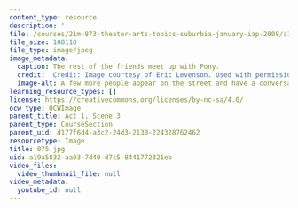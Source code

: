 ```yaml
---
content_type: resource
description: ''
file: /courses/21m-873-theater-arts-topics-suburbia-january-iap-2008/a19a5832aa037d40d7c58441772321eb_075.jpg
file_size: 108118
file_type: image/jpeg
image_metadata:
  caption: The rest of the friends meet up with Pony.
  credit: 'Credit: Image courtesy of Eric Levenson. Used with permission.'
  image-alt: A few more people appear on the street and have a conversation
learning_resource_types: []
license: https://creativecommons.org/licenses/by-nc-sa/4.0/
ocw_type: OCWImage
parent_title: Act 1, Scene 3
parent_type: CourseSection
parent_uid: d177f6d4-a3c2-24d3-2130-224328762462
resourcetype: Image
title: 075.jpg
uid: a19a5832-aa03-7d40-d7c5-8441772321eb
video_files:
  video_thumbnail_file: null
video_metadata:
  youtube_id: null
---
```

